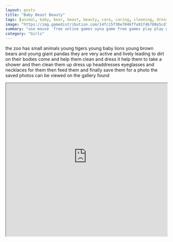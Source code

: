```yaml
---
layout: posts
title: "Baby Beast Beauty"
tags: [animal, baby, bear, beast, beauty, care, caring, cleaning, dress, game, games, girl, html5, lion, panda, pet, tiger, zoo, brown, free, online, games, oyna, game, free, games, play, play, games]
image: "https://img.gamedistribution.com/14fc15f30e7046ffa91f4b788e5cd7d6.jpg"
summary: "use mouse  free online games oyna game free games play play games"
category: "Girls"
---
```


the zoo has small animals young tigers young baby lions young brown bears and young giant pandas they are very active and lively leading to dirt on their bodies come and help them clean and dress it help them to take a shower and then clean them up dress up headdresses eyeglasses and necklaces for them then feed them and finally save them for a photo the saved photos can be viewed on the gallery found

<iframe width="100%" height="480px;" src="https://html5.gamedistribution.com/14fc15f30e7046ffa91f4b788e5cd7d6/"></iframe>